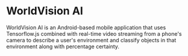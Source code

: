 # WorldVision AI
WorldVision AI is an Android-based mobile application that uses Tensorflow.js combined with real-time video streaming from a phone's camera to describe a user's environment and classify objects in that environment along with percentage certainty.

